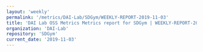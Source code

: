 ```yaml
---
layout: 'weekly'
permalink: '/metrics/DAI-Lab/SDGym/WEEKLY-REPORT-2019-11-03'
title: 'DAI Lab OSS Metrics Metrics report for SDGym | WEEKLY-REPORT-2019-11-03'
organization: 'DAI-Lab'
repository: 'SDGym'
current_date: '2019-11-03'
---
```

